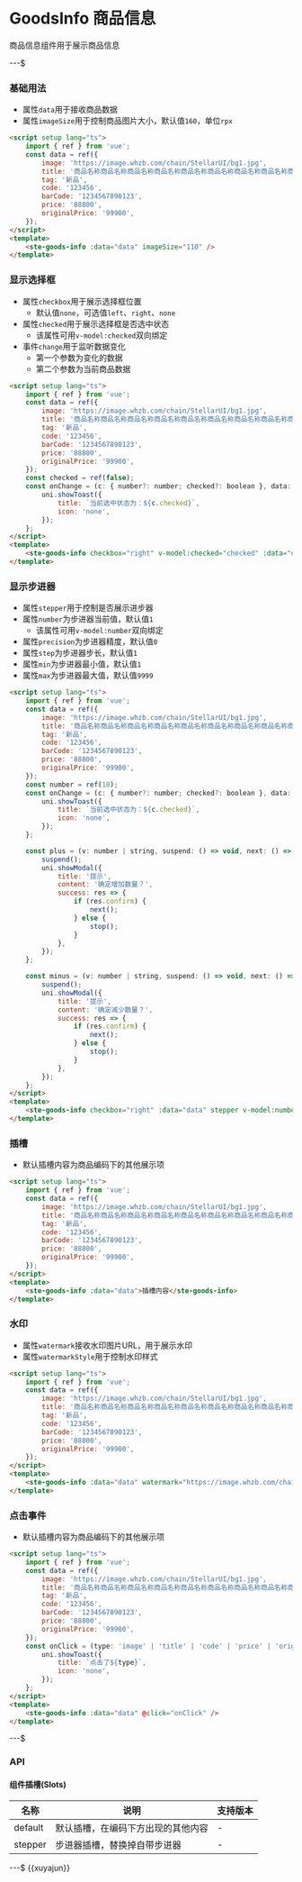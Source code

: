 # GoodsInfo 商品信息

商品信息组件用于展示商品信息

---$

### 基础用法

- 属性`data`用于接收商品数据
- 属性`imageSize`用于控制商品图片大小，默认值`160`，单位`rpx`

```html
<script setup lang="ts">
    import { ref } from 'vue';
    const data = ref({
        image: 'https://image.whzb.com/chain/StellarUI/bg1.jpg',
        title: '商品名称商品名称商品名称商品名称商品名称商品名称商品名称商品名称商品名称',
        tag: '新品',
        code: '123456',
        barCode: '1234567890123',
        price: '88800',
        originalPrice: '99900',
    });
</script>
<template>
    <ste-goods-info :data="data" imageSize="110" />
</template>
```

### 显示选择框

- 属性`checkbox`用于展示选择框位置
    - 默认值`none`，可选值`left`、`right`、`none`
- 属性`checked`用于展示选择框是否选中状态
    - 该属性可用`v-model:checked`双向绑定
- 事件`change`用于监听数据变化
    - 第一个参数为变化的数据
    - 第二个参数为当前商品数据

```html
<script setup lang="ts">
    import { ref } from 'vue';
    const data = ref({
        image: 'https://image.whzb.com/chain/StellarUI/bg1.jpg',
        title: '商品名称商品名称商品名称商品名称商品名称商品名称商品名称商品名称商品名称',
        tag: '新品',
        code: '123456',
        barCode: '1234567890123',
        price: '88800',
        originalPrice: '99900',
    });
    const checked = ref(false);
    const onChange = (c: { number?: number; checked?: boolean }, data: any) => {
        uni.showToast({
            title: `当前选中状态为：${c.checked}`,
            icon: 'none',
        });
    };
</script>
<template>
    <ste-goods-info checkbox="right" v-model:checked="checked" :data="data" @change="onChange" />
</template>
```

### 显示步进器

- 属性`stepper`用于控制是否展示进步器
- 属性`number`为步进器当前值，默认值`1`
    - 该属性可用`v-model:number`双向绑定
- 属性`precision`为步进器精度，默认值`0`
- 属性`step`为步进器步长，默认值`1`
- 属性`min`为步进器最小值，默认值`1`
- 属性`max`为步进器最大值，默认值`9999`

```html
<script setup lang="ts">
    import { ref } from 'vue';
    const data = ref({
        image: 'https://image.whzb.com/chain/StellarUI/bg1.jpg',
        title: '商品名称商品名称商品名称商品名称商品名称商品名称商品名称商品名称商品名称',
        tag: '新品',
        code: '123456',
        barCode: '1234567890123',
        price: '88800',
        originalPrice: '99900',
    });
    const number = ref(10);
    const onChange = (c: { number?: number; checked?: boolean }, data: any) => {
        uni.showToast({
            title: `当前选中状态为：${c.checked}`,
            icon: 'none',
        });
    };

    const plus = (v: number | string, suspend: () => void, next: () => void, stop: () => void) => {
        suspend();
        uni.showModal({
            title: '提示',
            content: '确定增加数量？',
            success: res => {
                if (res.confirm) {
                    next();
                } else {
                    stop();
                }
            },
        });
    };

    const minus = (v: number | string, suspend: () => void, next: () => void, stop: () => void) => {
        suspend();
        uni.showModal({
            title: '提示',
            content: '确定减少数量？',
            success: res => {
                if (res.confirm) {
                    next();
                } else {
                    stop();
                }
            },
        });
    };
</script>
<template>
    <ste-goods-info checkbox="right" :data="data" stepper v-model:number="number" @change="onChange" @plus="plus" @minus="minus" />
</template>
```

### 插槽

- 默认插槽内容为商品编码下的其他展示项

```html
<script setup lang="ts">
    import { ref } from 'vue';
    const data = ref({
        image: 'https://image.whzb.com/chain/StellarUI/bg1.jpg',
        title: '商品名称商品名称商品名称商品名称商品名称商品名称商品名称商品名称商品名称',
        tag: '新品',
        code: '123456',
        barCode: '1234567890123',
        price: '88800',
        originalPrice: '99900',
    });
</script>
<template>
    <ste-goods-info :data="data">插槽内容</ste-goods-info>
</template>
```

### 水印

- 属性`watermark`接收水印图片URL，用于展示水印
- 属性`watermarkStyle`用于控制水印样式

```html
<script setup lang="ts">
    import { ref } from 'vue';
    const data = ref({
        image: 'https://image.whzb.com/chain/StellarUI/bg1.jpg',
        title: '商品名称商品名称商品名称商品名称商品名称商品名称商品名称商品名称商品名称',
        tag: '新品',
        code: '123456',
        barCode: '1234567890123',
        price: '88800',
        originalPrice: '99900',
    });
</script>
<template>
    <ste-goods-info :data="data" watermark="https://image.whzb.com/chain/StellarUI/已打印.png" />
</template>
```

### 点击事件

- 默认插槽内容为商品编码下的其他展示项

```html
<script setup lang="ts">
    import { ref } from 'vue';
    const data = ref({
        image: 'https://image.whzb.com/chain/StellarUI/bg1.jpg',
        title: '商品名称商品名称商品名称商品名称商品名称商品名称商品名称商品名称商品名称',
        tag: '新品',
        code: '123456',
        barCode: '1234567890123',
        price: '88800',
        originalPrice: '99900',
    });
    const onClick = (type: 'image' | 'title' | 'code' | 'price' | 'originalPrice') => {
        uni.showToast({
            title: `点击了${type}`,
            icon: 'none',
        });
    };
</script>
<template>
    <ste-goods-info :data="data" @click="onClick" />
</template>
```

---$

### API

<!-- props -->

#### 组件插槽(Slots)

| 名称    | 说明                               | 支持版本 |
| ------- | ---------------------------------- | -------- |
| default | 默认插槽，在编码下方出现的其他内容 | -        |
| stepper | 步进器插槽，替换掉自带步进器       | -        |

---$
{{xuyajun}}
